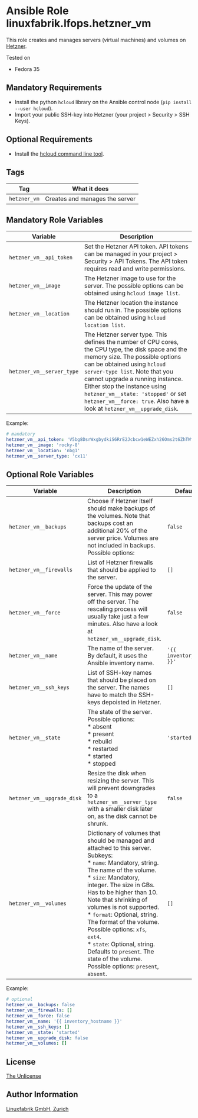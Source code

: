 # Ansible Role linuxfabrik.lfops.hetzner_vm

This role creates and manages servers (virtual machines) and volumes on [Hetzner](https://www.hetzner.com/).

Tested on

* Fedora 35


## Mandatory Requirements

* Install the python `hcloud` library on the Ansible control node (`pip install --user hcloud`).
* Import your public SSH-key into Hetzner (your project > Security > SSH Keys).


## Optional Requirements

* Install the [hcloud command line tool](https://github.com/hetznercloud/cli/releases).


## Tags

| Tag          | What it does                   |
| ---          | ------------                   |
| `hetzner_vm` | Creates and manages the server |


## Mandatory Role Variables

| Variable | Description |
| -------- | ----------- |
| `hetzner_vm__api_token` | Set the Hetzner API token. API tokens can be managed in your project > Security > API Tokens. The API token requires read and write permissions. |
| `hetzner_vm__image` | The Hetzner image to use for the server. The possible options can be obtained using `hcloud image list`. |
| `hetzner_vm__location` | The Hetzner location the instance should run in. The possible options can be obtained using `hcloud location list`. |
| `hetzner_vm__server_type` | The Hetzner server type. This defines the number of CPU cores, the CPU type, the disk space and the memory size. The possible options can be obtained using `hcloud server-type list`. Note that you cannot upgrade a running instance. Either stop the instance using `hetzner_vm__state: 'stopped'` or set `hetzner_vm__force: true`. Also have a look at `hetzner_vm__upgrade_disk`. |

Example:
```yaml
# mandatory
hetzner_vm__api_token: 'V5bg8DsrWxgbydkiS6RrE2Jcbcw1eWEZxh26Oms2t6ZhTWfg25r60ua9upCZgt79ui'
hetzner_vm__image: 'rocky-8'
hetzner_vm__location: 'nbg1'
hetzner_vm__server_type: 'cx11'
```


## Optional Role Variables

| Variable | Description | Default Value |
| -------- | ----------- | ------------- |
| `hetzner_vm__backups` | Choose if Hetzner itself should make backups of the volumes. Note that backups cost an additional 20% of the server price. Volumes are not included in backups. Possible options: | `false` |
| `hetzner_vm__firewalls` | List of Hetzner firewalls that should be applied to the server. | `[]` |
| `hetzner_vm__force` | Force the update of the server. This may power off the server. The rescaling process will usually take just a few minutes. Also have a look at `hetzner_vm__upgrade_disk`. | `false` |
| `hetzner_vm__name` | The name of the server. By default, it uses the Ansible inventory name. | `'{{ inventory_hostname }}'` |
| `hetzner_vm__ssh_keys` | List of SSH-key names that should be placed on the server. The names have to match the SSH-keys depoisted in Hetzner. | `[]` |
| `hetzner_vm__state` | The state of the server. Possible options:<br> * absent<br> * present<br> * rebuild<br> * restarted<br> * started<br> * stopped | `'started'` |
| `hetzner_vm__upgrade_disk` | Resize the disk when resizing the server. This will prevent downgrades to a `hetzner_vm__server_type` with a smaller disk later on, as the disk cannot be shrunk. | `false` |
| `hetzner_vm__volumes` | Dictionary of volumes that should be managed and attached to this server. Subkeys:<br> * `name`: Mandatory, string. The name of the volume.<br> * `size`: Mandatory, integer. The size in GBs. Has to be higher than 10. Note that shrinking of volumes is not supported.<br> * `format`: Optional, string. The format of the volume. Possible options: `xfs`, `ext4`.<br> * `state`: Optional, string. Defaults to `present`. The state of the volume. Possible options: `present`, `absent`. | `[]` |

Example:
```yaml
# optional
hetzner_vm__backups: false
hetzner_vm__firewalls: []
hetzner_vm__force: false
hetzner_vm__name: '{{ inventory_hostname }}'
hetzner_vm__ssh_keys: []
hetzner_vm__state: 'started'
hetzner_vm__upgrade_disk: false
hetzner_vm__volumes: []
```


## License

[The Unlicense](https://unlicense.org/)


## Author Information

[Linuxfabrik GmbH, Zurich](https://www.linuxfabrik.ch)
